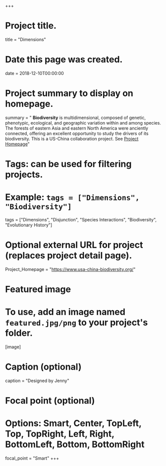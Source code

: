 +++
# Project title.
title = "Dimensions"

# Date this page was created.
date = 2018-12-10T00:00:00

# Project summary to display on homepage.
summary = " **Biodiversity** is multidimensional, composed of genetic, phenotypic, ecological, and geographic variation within and among species. The forests of eastern Asia and eastern North America were anciently connected, offering an excellent opportunity to study the drivers of its biodiversity. This is a US-China collaboration project. See [Project Homepage](https://www.usa-china-biodiversity.org/)"

# Tags: can be used for filtering projects.
# Example: `tags = ["Dimensions", "Biodiversity"]`
tags = ["Dimensions", "Disjunction", "Species Interactions", "Biodiversity", "Evolutionary History"]

# Optional external URL for project (replaces project detail page).
Project_Homepage = "https://www.usa-china-biodiversity.org/"

# Featured image
# To use, add an image named `featured.jpg/png` to your project's folder. 
[image]
  # Caption (optional)
  caption = "Designed by Jenny"

  # Focal point (optional)
  # Options: Smart, Center, TopLeft, Top, TopRight, Left, Right, BottomLeft, Bottom, BottomRight
  focal_point = "Smart"
+++
